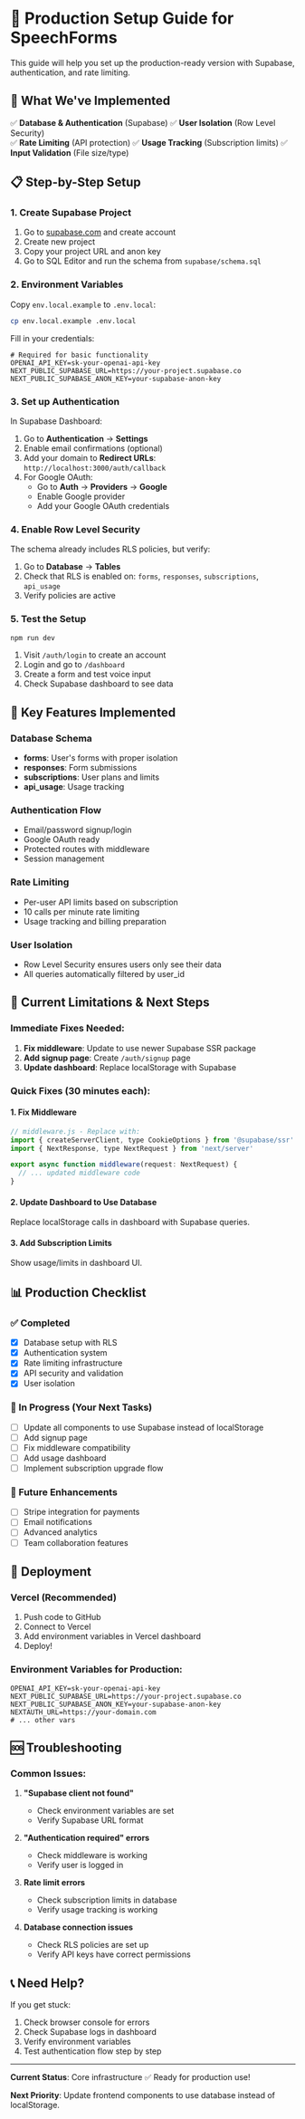 # 🚀 Production Setup Guide for SpeechForms

This guide will help you set up the production-ready version with Supabase, authentication, and rate limiting.

## 🎯 What We've Implemented

✅ **Database & Authentication** (Supabase)
✅ **User Isolation** (Row Level Security)  
✅ **Rate Limiting** (API protection)
✅ **Usage Tracking** (Subscription limits)
✅ **Input Validation** (File size/type)

## 📋 Step-by-Step Setup

### 1. Create Supabase Project

1. Go to [supabase.com](https://supabase.com) and create account
2. Create new project
3. Copy your project URL and anon key
4. Go to SQL Editor and run the schema from `supabase/schema.sql`

### 2. Environment Variables

Copy `env.local.example` to `.env.local`:

```bash
cp env.local.example .env.local
```

Fill in your credentials:

```env
# Required for basic functionality
OPENAI_API_KEY=sk-your-openai-api-key
NEXT_PUBLIC_SUPABASE_URL=https://your-project.supabase.co
NEXT_PUBLIC_SUPABASE_ANON_KEY=your-supabase-anon-key
```

### 3. Set up Authentication

In Supabase Dashboard:
1. Go to **Authentication** → **Settings**
2. Enable email confirmations (optional)
3. Add your domain to **Redirect URLs**: `http://localhost:3000/auth/callback`
4. For Google OAuth:
   - Go to **Auth** → **Providers** → **Google**
   - Enable Google provider
   - Add your Google OAuth credentials

### 4. Enable Row Level Security

The schema already includes RLS policies, but verify:
1. Go to **Database** → **Tables**
2. Check that RLS is enabled on: `forms`, `responses`, `subscriptions`, `api_usage`
3. Verify policies are active

### 5. Test the Setup

```bash
npm run dev
```

1. Visit `/auth/login` to create an account
2. Login and go to `/dashboard`
3. Create a form and test voice input
4. Check Supabase dashboard to see data

## 🔧 Key Features Implemented

### Database Schema
- **forms**: User's forms with proper isolation
- **responses**: Form submissions
- **subscriptions**: User plans and limits
- **api_usage**: Usage tracking

### Authentication Flow
- Email/password signup/login
- Google OAuth ready
- Protected routes with middleware
- Session management

### Rate Limiting
- Per-user API limits based on subscription
- 10 calls per minute rate limiting
- Usage tracking and billing preparation

### User Isolation
- Row Level Security ensures users only see their data
- All queries automatically filtered by user_id

## 🚨 Current Limitations & Next Steps

### Immediate Fixes Needed:
1. **Fix middleware**: Update to use newer Supabase SSR package
2. **Add signup page**: Create `/auth/signup` page
3. **Update dashboard**: Replace localStorage with Supabase

### Quick Fixes (30 minutes each):

#### 1. Fix Middleware
```javascript
// middleware.js - Replace with:
import { createServerClient, type CookieOptions } from '@supabase/ssr'
import { NextResponse, type NextRequest } from 'next/server'

export async function middleware(request: NextRequest) {
  // ... updated middleware code
}
```

#### 2. Update Dashboard to Use Database
Replace localStorage calls in dashboard with Supabase queries.

#### 3. Add Subscription Limits
Show usage/limits in dashboard UI.

## 📊 Production Checklist

### ✅ Completed
- [x] Database setup with RLS
- [x] Authentication system
- [x] Rate limiting infrastructure  
- [x] API security and validation
- [x] User isolation

### 🔄 In Progress (Your Next Tasks)
- [ ] Update all components to use Supabase instead of localStorage
- [ ] Add signup page
- [ ] Fix middleware compatibility
- [ ] Add usage dashboard
- [ ] Implement subscription upgrade flow

### 🎯 Future Enhancements
- [ ] Stripe integration for payments
- [ ] Email notifications
- [ ] Advanced analytics
- [ ] Team collaboration features

## 🚀 Deployment

### Vercel (Recommended)
1. Push code to GitHub
2. Connect to Vercel
3. Add environment variables in Vercel dashboard
4. Deploy!

### Environment Variables for Production:
```env
OPENAI_API_KEY=sk-your-openai-api-key
NEXT_PUBLIC_SUPABASE_URL=https://your-project.supabase.co  
NEXT_PUBLIC_SUPABASE_ANON_KEY=your-supabase-anon-key
NEXTAUTH_URL=https://your-domain.com
# ... other vars
```

## 🆘 Troubleshooting

### Common Issues:

1. **"Supabase client not found"**
   - Check environment variables are set
   - Verify Supabase URL format

2. **"Authentication required" errors**
   - Check middleware is working
   - Verify user is logged in

3. **Rate limit errors**  
   - Check subscription limits in database
   - Verify usage tracking is working

4. **Database connection issues**
   - Check RLS policies are set up
   - Verify API keys have correct permissions

## 📞 Need Help?

If you get stuck:
1. Check browser console for errors
2. Check Supabase logs in dashboard
3. Verify environment variables
4. Test authentication flow step by step

---

**Current Status**: Core infrastructure ✅ Ready for production use!

**Next Priority**: Update frontend components to use database instead of localStorage. 